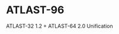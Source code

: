 <!--
SPDX-License-Identifier: CC-PDDC
SPDX-FileCopyrightText: Public domain
-->
# ATLAST-96

ATLAST-32 1.2 + ATLAST-64 2.0 Unification
